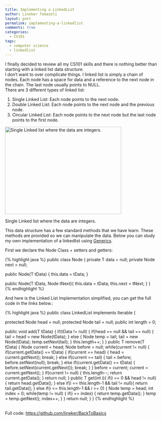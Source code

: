 ```yaml
---
title: Implementing a LinkedList
author: Lineker Tomazeli
layout: post
permalink: implementing-a-linkedlist
comments: true
categories:
  - CS101
tags:
  - computer science
  - linkedlist
---
```

I finally decided to review all my CS101 skills and there is nothing better than starting with a linked list data structure.  
I don&#8217;t want to over complicate things. I linked list is simply a chain of nodes. Each node has a space for data and a reference to the next node in the chain. The last node usually points to NULL.  
There are 3 different types of linked list:

  1. Single Linked List: Each node points to the next node.
  2. Double Linked List: Each node points to the next node and the previous node.
  3. Circular Linked List: Each node points to the next node but the last node points to the first node.<figure style="width: 384px;" class="wp-caption alignnone">

<img class=" " alt="Single Linked list where the data are integers." src="http://upload.wikimedia.org/wikipedia/commons/b/bf/Linked_list_data_format.jpg" width="384" height="288" /><figcaption class="wp-caption-text">Single Linked list where the data are integers.</figcaption></figure>

This data structure has a few standard methods that we have learn. These methods are provided so we can manipulate the data. Below you can study my own implementation of a linkedlist using <a title="Generics" href="http://docs.oracle.com/javase/tutorial/java/generics/" target="_blank">Generics</a>.

First we declare the Node Class + setters and getters:

{% highlight java %}
public class Node {
  private T data = null;
  private Node next = null;

  public Node(T tData) {
    this.data = tData;
  }

  public Node(T tData, Node tNext){
    this.data = tData;
    this.next = tNext;
  }
}
{% endhighlight %}

And here is the Linked List Implementation simplified, you can get the full code in the links below.:

{% highlight java %}
public class LinkedList implements Iterable {

  protected Node head = null;
  protected Node tail = null;
  public int length = 0;

  public void add(T tData) {
    if(tData != null) {
      if(head == null && tail == null) {
        tail = head = new Node(tData);
      } else {
        Node temp = tail;
        tail = new Node(tData);
        temp.setNext(tail);
      }
      this.length++;
    }
  }
  public T remove(T tData) {
    Node current = head;
    Node before = null;
    while(current != null) {
      if(current.getData() == tData) {
        if(current == head) {
          head = current.getNext();
          break;
        } else if(current == tail) {
          tail = before;
          before.setNext(null);
          break;
        } else if(current.getData() == tData) {
          before.setNext(current.getNext());
          break;
        }
      }
      before = current;
      current = current.getNext();
    }
    if(current != null) {
      this.length--;
      return current.getData();
    }
    return null;
  }
  public T get(int i){
    if(i == 0 && head != null) {
      return head.getData();
    } else if(i == this.length-1 && tail != null){
      return tail.getData();
    } else if(i &lt;= this.length-1 && i &gt;= 0) {
      Node temp = head;
      int index = 0;
      while(temp != null) {
        if(i == index) {
          return temp.getData();
        }
        temp = temp.getNext();
        index++;
      }
    }
    return null;
  }
}
{% endhighlight %}

&nbsp;  
Full code: <a href="https://github.com/lineker/BackToBasics" title="https://github.com/lineker/BackToBasics" target="_blank">https://github.com/lineker/BackToBasics</a>
